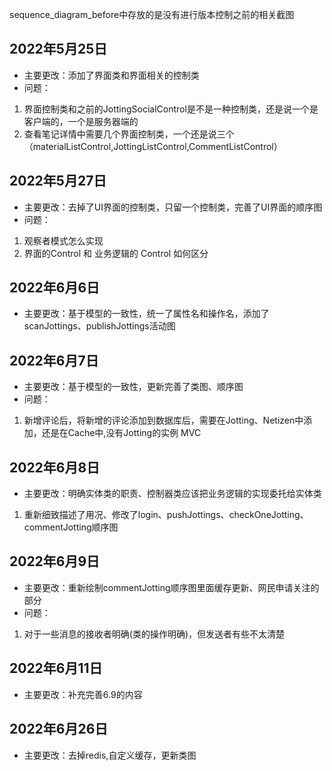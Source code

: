 sequence_diagram_before中存放的是没有进行版本控制之前的相关截图

## 2022年5月25日
- 主要更改：添加了界面类和界面相关的控制类 
- 问题：
1. 界面控制类和之前的JottingSocialControl是不是一种控制类，还是说一个是客户端的，一个是服务器端的
2. 查看笔记详情中需要几个界面控制类，一个还是说三个（materialListControl,JottingListControl,CommentListControl）



## 2022年5月27日
- 主要更改：去掉了UI界面的控制类，只留一个控制类，完善了UI界面的顺序图
- 问题：
1. 观察者模式怎么实现
2. 界面的Control 和 业务逻辑的 Control 如何区分

## 2022年6月6日
- 主要更改：基于模型的一致性，统一了属性名和操作名，添加了scanJottings、publishJottings活动图

## 2022年6月7日
- 主要更改：基于模型的一致性，更新完善了类图、顺序图
- 问题：
1. 新增评论后，将新增的评论添加到数据库后，需要在Jotting、Netizen中添加，还是在Cache中,没有Jotting的实例 MVC

## 2022年6月8日
- 主要更改：明确实体类的职责、控制器类应该把业务逻辑的实现委托给实体类
1. 重新细致描述了用况、修改了login、pushJottings、checkOneJotting、commentJotting顺序图


## 2022年6月9日
- 主要更改：重新绘制commentJotting顺序图里面缓存更新、网民申请关注的部分
- 问题：
1. 对于一些消息的接收者明确(类的操作明确)，但发送者有些不太清楚

## 2022年6月11日
- 主要更改：补充完善6.9的内容


## 2022年6月26日
- 主要更改：去掉redis,自定义缓存，更新类图
